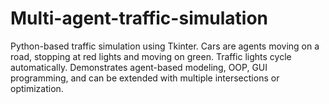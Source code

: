 # Multi-agent-traffic-simulation
Python-based traffic simulation using Tkinter. Cars are agents moving on a road, stopping at red lights and moving on green. Traffic lights cycle automatically. Demonstrates agent-based modeling, OOP, GUI programming, and can be extended with multiple intersections or optimization.
